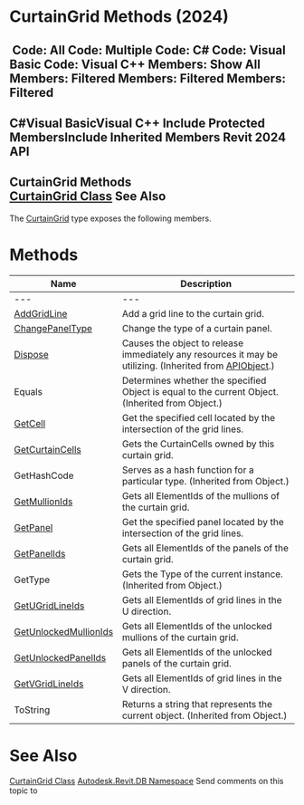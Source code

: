 # CurtainGrid Methods (2024)

﻿
 Code: All Code: Multiple Code: C# Code: Visual Basic Code: Visual C++  Members: Show All Members: Filtered Members: Filtered Members: Filtered   
---  
C#Visual BasicVisual C++
Include Protected MembersInclude Inherited Members
Revit 2024 API  
---  
CurtainGrid Methods  
[CurtainGrid Class](5e0d5b7c-aaa1-d299-6fb8-2faa65b1857a.md "CurtainGrid Class") See Also  
---  
The [CurtainGrid](5e0d5b7c-aaa1-d299-6fb8-2faa65b1857a.md "CurtainGrid Class") type exposes the following members.
# Methods
| Name | Description |
| --- | --- |
| --- | --- | --- |
| [AddGridLine](8886680c-2075-f542-9fcd-140b8bd87d12.md "AddGridLine Method") | Add a grid line to the curtain grid. |
| [ChangePanelType](00a3e500-c61a-4f6a-7a98-7340bef88f4c.md "ChangePanelType Method") | Change the type of a curtain panel. |
| [Dispose](7c03212a-b587-1c89-3912-efea0d2619c5.md "Dispose Method") | Causes the object to release immediately any resources it may be utilizing. (Inherited from [APIObject](beb86ef5-39ad-3f0d-0cd9-0c929387a2bb.md "APIObject Class").) |
| Equals | Determines whether the specified Object is equal to the current Object. (Inherited from Object.) |
| [GetCell](6fa6e433-953c-35e4-ded6-f578c28e42ff.md "GetCell Method") | Get the specified cell located by the intersection of the grid lines. |
| [GetCurtainCells](382a9587-908f-6f99-c46f-c95c0572f827.md "GetCurtainCells Method") | Gets the CurtainCells owned by this curtain grid. |
| GetHashCode | Serves as a hash function for a particular type.  (Inherited from Object.) |
| [GetMullionIds](7988417f-94dd-89b8-e266-038353537745.md "GetMullionIds Method") | Gets all ElementIds of the mullions of the curtain grid. |
| [GetPanel](cbb3dc60-04a8-2e95-d6c8-f6294ce7b6f6.md "GetPanel Method") | Get the specified panel located by the intersection of the grid lines. |
| [GetPanelIds](e1120452-d2b1-886f-e080-95ba0fa9b79b.md "GetPanelIds Method") | Gets all ElementIds of the panels of the curtain grid. |
| GetType | Gets the Type of the current instance. (Inherited from Object.) |
| [GetUGridLineIds](0cab3f8e-34a3-4705-352b-93a9eadefbbd.md "GetUGridLineIds Method") | Gets all ElementIds of grid lines in the U direction. |
| [GetUnlockedMullionIds](032f13a6-311d-f4e1-53ff-b3c345fd043b.md "GetUnlockedMullionIds Method") | Gets all ElementIds of the unlocked mullions of the curtain grid. |
| [GetUnlockedPanelIds](5571b4c3-08f4-c300-5d4e-90d405b1cb52.md "GetUnlockedPanelIds Method") | Gets all ElementIds of the unlocked panels of the curtain grid. |
| [GetVGridLineIds](23e62335-0db9-9b7d-079b-255ca5944c8e.md "GetVGridLineIds Method") | Gets all ElementIds of grid lines in the V direction. |
| ToString | Returns a string that represents the current object. (Inherited from Object.) |

# See Also
[CurtainGrid Class](5e0d5b7c-aaa1-d299-6fb8-2faa65b1857a.md "CurtainGrid Class")
[Autodesk.Revit.DB Namespace](87546ba7-461b-c646-cbb1-2cb8f5bff8b2.md "Autodesk.Revit.DB Namespace")
Send comments on this topic to 